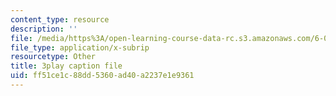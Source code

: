 ```yaml
---
content_type: resource
description: ''
file: /media/https%3A/open-learning-course-data-rc.s3.amazonaws.com/6-042j-mathematics-for-computer-science-spring-2015/ff51ce1c88dd5360ad40a2237e1e9361_n0lce1dMAh8.vtt
file_type: application/x-subrip
resourcetype: Other
title: 3play caption file
uid: ff51ce1c-88dd-5360-ad40-a2237e1e9361
---
```

